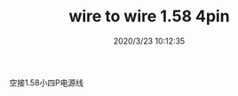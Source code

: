 ﻿---
layout: post 
title: wire to wire 1.58 4pin
tags: MX40
categories: wire-harness
overview: 
series: 
part_number: KR26
thumb_img: static/202003/292-thumb-20200323181322.jpg
small_img: static/202003/292-20200323181322.jpg
date: 2020/3/23 10:12:35
---


空接1.58小四P电源线
